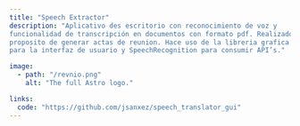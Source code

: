```yaml
---
title: "Speech Extractor"
description: "Aplicativo des escritorio con reconocimiento de voz y
funcionalidad de transcripción en documentos con formato pdf. Realizado con el
proposito de generar actas de reunion. Hace uso de la libreria grafica Tkinter
para la interfaz de usuario y SpeechRecognition para consumir API’s."

image:
  - path: "/revnio.png"
    alt: "The full Astro logo."

links:
  code: "https://github.com/jsanxez/speech_translator_gui"
---
```


